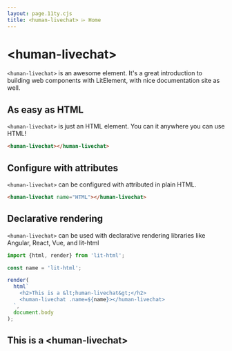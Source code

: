 ```yaml
---
layout: page.11ty.cjs
title: <human-livechat> ⌲ Home
---
```


# &lt;human-livechat>

`<human-livechat>` is an awesome element. It's a great introduction to building web components with LitElement, with nice documentation site as well.

## As easy as HTML

<section class="columns">
  <div>

`<human-livechat>` is just an HTML element. You can it anywhere you can use HTML!

```html
<human-livechat></human-livechat>
```

  </div>
  <div>

<human-livechat></human-livechat>

  </div>
</section>

## Configure with attributes

<section class="columns">
  <div>

`<human-livechat>` can be configured with attributed in plain HTML.

```html
<human-livechat name="HTML"></human-livechat>
```

  </div>
  <div>

<human-livechat name="HTML"></human-livechat>

  </div>
</section>

## Declarative rendering

<section class="columns">
  <div>

`<human-livechat>` can be used with declarative rendering libraries like Angular, React, Vue, and lit-html

```js
import {html, render} from 'lit-html';

const name = 'lit-html';

render(
  html`
    <h2>This is a &lt;human-livechat&gt;</h2>
    <human-livechat .name=${name}></human-livechat>
  `,
  document.body
);
```

  </div>
  <div>

<h2>This is a &lt;human-livechat&gt;</h2>
<human-livechat name="lit-html"></human-livechat>

  </div>
</section>
